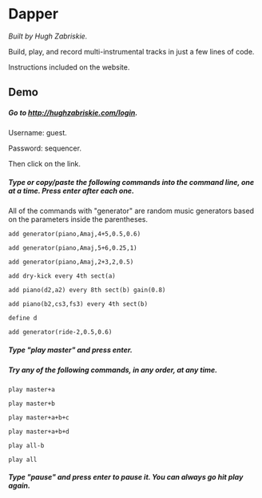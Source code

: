 # Dapper

_Built by Hugh Zabriskie._

Build, play, and record multi-instrumental tracks in just a few lines of code.

Instructions included on the website.

Demo
----

##### Go to http://hughzabriskie.com/login.

Username: guest. 

Password: sequencer. 

Then click on the link.

##### Type or copy/paste the following commands into the command line, one at a time. Press enter after each one.

All of the commands with "generator" are random music generators based on the parameters inside the parentheses.


```add generator(piano,Amaj,4+5,0.5,0.6)```

```add generator(piano,Amaj,5+6,0.25,1)```

```add generator(piano,Amaj,2+3,2,0.5)```

```add dry-kick every 4th sect(a)```

```add piano(d2,a2) every 8th sect(b) gain(0.8)```

```add piano(b2,cs3,fs3) every 4th sect(b)```

```define d```

```add generator(ride-2,0.5,0.6)```


##### Type "play master" and press enter.

##### Try any of the following commands, in any order, at any time.



```play master+a```

```play master+b```

```play master+a+b+c```

```play master+a+b+d```

```play all-b```

```play all```


##### Type "pause" and press enter to pause it. You can always go hit play again.
